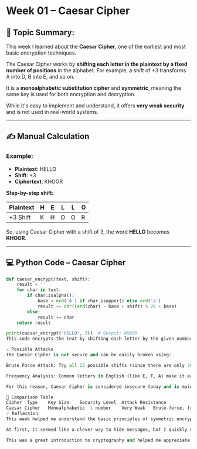# Week 01 – Caesar Cipher

## 🔐 Topic Summary:
This week I learned about the **Caesar Cipher**, one of the earliest and most basic encryption techniques.

The Caesar Cipher works by **shifting each letter in the plaintext by a fixed number of positions** in the alphabet. For example, a shift of +3 transforms A into D, B into E, and so on.

It is a **monoalphabetic substitution cipher** and **symmetric**, meaning the same key is used for both encryption and decryption.

While it's easy to implement and understand, it offers **very weak security** and is not used in real-world systems.

---

## ✍️ Manual Calculation

### Example:

- **Plaintext**: HELLO  
- **Shift**: +3  
- **Ciphertext**: KHOOR

**Step-by-step shift:**

| Plaintext | H | E | L | L | O |
|-----------|---|---|---|---|---|
| +3 Shift  | K | H | O | O | R |

So, using Caesar Cipher with a shift of 3, the word **HELLO** becomes **KHOOR**.

---

## 💻 Python Code – Caesar Cipher

```python
def caesar_encrypt(text, shift):
    result = ''
    for char in text:
        if char.isalpha():
            base = ord('A') if char.isupper() else ord('a')
            result += chr((ord(char) - base + shift) % 26 + base)
        else:
            result += char
    return result

print(caesar_encrypt("HELLO", 3))  # Output: KHOOR
This code encrypts the text by shifting each letter by the given number (in this case, 3). It works with both uppercase and lowercase letters and skips non-alphabetic characters.

⚔️ Possible Attacks
The Caesar Cipher is not secure and can be easily broken using:

Brute Force Attack: Try all 25 possible shifts (since there are only 26 letters).

Frequency Analysis: Common letters in English (like E, T, A) make it easy to guess the plaintext.

For this reason, Caesar Cipher is considered insecure today and is mainly used for educational purposes.

🔁 Comparison Table
Cipher	Type	Key Size	Security Level	Attack Resistance
Caesar Cipher	Monoalphabetic	1 number	Very Weak	Brute-force, frequency
💡 Reflection
This week helped me understand the basic principles of symmetric encryption. I enjoyed manually solving and writing the Caesar cipher in Python.

At first, it seemed like a clever way to hide messages, but I quickly realized how vulnerable it is. The fact that it can be broken in seconds using brute-force or frequency analysis shows how important stronger encryption is in modern systems.

This was a great introduction to cryptography and helped me appreciate why key management and randomness are important for security.


